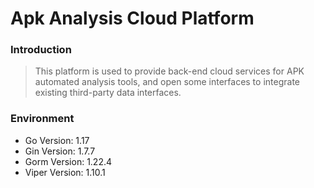 # Apk Analysis Cloud Platform 

### Introduction

> This platform is used to provide back-end cloud services for APK automated analysis tools, and open some interfaces to integrate existing third-party data interfaces.

### Environment

- Go Version: 1.17
- Gin Version: 1.7.7
- Gorm Version: 1.22.4
- Viper Version: 1.10.1
